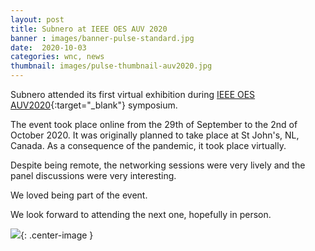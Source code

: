 ```yaml
---
layout: post
title: Subnero at IEEE OES AUV 2020
banner : images/banner-pulse-standard.jpg
date:  2020-10-03
categories: wnc, news
thumbnail: images/pulse-thumbnail-auv2020.jpg
---
```


Subnero attended its first virtual exhibition during [IEEE OES AUV2020](https://auv2020.org/){:target="_blank"} symposium.

The event took place online from the 29th of September to the 2nd of October 2020. It was originally planned to take place at St John's, NL, Canada. As a consequence of the pandemic, it took place virtually.

Despite being remote, the networking sessions were very lively and the panel discussions were very interesting. 

We loved being part of the event.

We look forward to attending the next one, hopefully in person.

![]({{site.baseurl}}/images/pulse-auv2020.jpg){: .center-image  }
